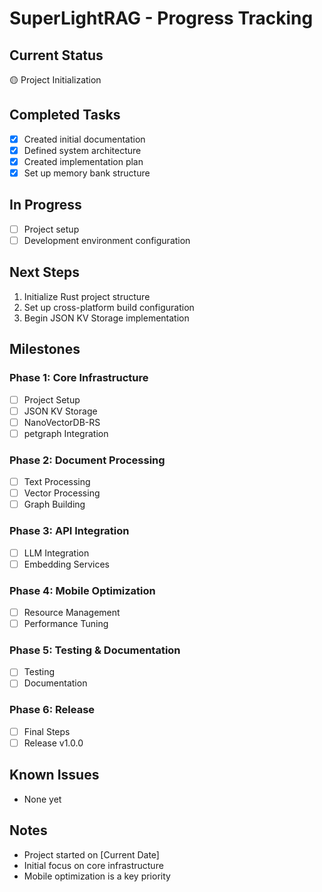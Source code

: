 # SuperLightRAG - Progress Tracking

## Current Status
🟡 Project Initialization

## Completed Tasks
- [x] Created initial documentation
- [x] Defined system architecture
- [x] Created implementation plan
- [x] Set up memory bank structure

## In Progress
- [ ] Project setup
- [ ] Development environment configuration

## Next Steps
1. Initialize Rust project structure
2. Set up cross-platform build configuration
3. Begin JSON KV Storage implementation

## Milestones
### Phase 1: Core Infrastructure
- [ ] Project Setup
- [ ] JSON KV Storage
- [ ] NanoVectorDB-RS
- [ ] petgraph Integration

### Phase 2: Document Processing
- [ ] Text Processing
- [ ] Vector Processing
- [ ] Graph Building

### Phase 3: API Integration
- [ ] LLM Integration
- [ ] Embedding Services

### Phase 4: Mobile Optimization
- [ ] Resource Management
- [ ] Performance Tuning

### Phase 5: Testing & Documentation
- [ ] Testing
- [ ] Documentation

### Phase 6: Release
- [ ] Final Steps
- [ ] Release v1.0.0

## Known Issues
- None yet

## Notes
- Project started on [Current Date]
- Initial focus on core infrastructure
- Mobile optimization is a key priority 